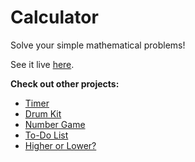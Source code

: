 # Calculator
 Solve your simple mathematical problems!



See it live [here](https://sophie-tsai.github.io/Calculator/).

**Check out other projects:**
- [Timer](https://sophie-tsai.github.io/Timer/)
- [Drum Kit](https://sophie-tsai.github.io/Drum-Kit/)
- [Number Game](https://sophie-tsai.github.io/Number-Game/)
- [To-Do List](https://sophie-tsai.github.io/To-Do-List/)
- [Higher or Lower?](https://sophie-tsai.github.io/Higher-Lower/)
